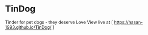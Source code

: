 # TinDog
Tinder for pet dogs - they deserve Love
View live at [ https://hasan-1993.github.io/TinDog/ ]
